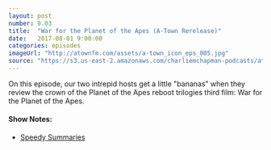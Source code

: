 ```yaml
---
layout: post
number: 0.03
title:  "War for the Planet of the Apes (A-Town Rerelease)"
date:   2017-08-01 9:00:00
categories: episodes
imageUrl: "http://atownfm.com/assets/a-town_icon_eps_005.jpg"
source: "https://s3.us-east-2.amazonaws.com/charliemchapman-podcasts/atownmovies/audio/A-Town_005-WarForApes_64bit.mp3"
---
```


On this episode, our two intrepid hosts get a little "bananas" when they review the crown of the Planet of the Apes reboot trilogies third film: War for the Planet of the Apes.

#### Show Notes:
- [Speedy Summaries](https://www.youtube.com/channel/UC6w9cRpymKzrl_L70Lg4BZw)